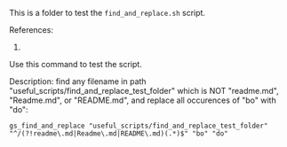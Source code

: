 This is a folder to test the `find_and_replace.sh` script. 

References:

1. 

Use this command to test the script. 

Description: find any filename in path "useful_scripts/find_and_replace_test_folder" which is NOT "readme.md", "Readme.md", or "README.md", and replace all occurences of "bo" with "do":

    gs_find_and_replace "useful_scripts/find_and_replace_test_folder" "^/(?!readme\.md|Readme\.md|README\.md)(.*)$" "bo" "do"